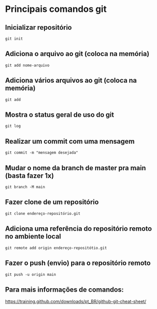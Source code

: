 # Principais comandos git

## Inicializar repositório
`git init`

## Adiciona o arquivo ao git (coloca na memória)
`git add nome-arquivo`

## Adiciona vários arquivos ao git (coloca na memória)
`git add`

## Mostra o status geral de uso do git
`git log`

## Realizar um commit com uma mensagem
`git commit -m "mensagem desejada"`

## Mudar o nome da branch de master pra main (basta fazer 1x)
`git branch -M main`

## Fazer clone de um repositório
`git clone endereço-repositório.git`

## Adiciona uma referência do repositório remoto no ambiente local
`git remote add origin endereço-repositótio.git`

## Fazer o push (envio) para o repositório remoto
`git push -u origin main`

## Para mais informações de comandos:
https://training.github.com/downloads/pt_BR/github-git-cheat-sheet/